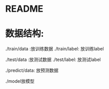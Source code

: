 # README   

# 数据结构:    

./train/data :放训练数据
./train/label: 放训练label

./test/data :放测试数据
./test/label: 放测试label

./predict/data: 放预测数据

./model放模型


#
